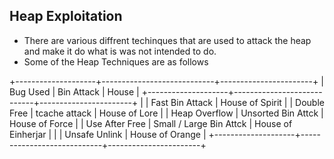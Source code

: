 ## Heap Exploitation

- There are various diffrent techinques that are used to attack the heap and make it do what is was not intended to do.
- Some of the Heap Techniques are as follows

+--------------------+----------------------------+-----------------------+
|   Bug Used         |  Bin Attack                |   House               |
+--------------------+----------------------------+-----------------------+
|                    |  Fast Bin Attack           |   House of Spirit     |
|   Double Free      |  tcache attack             |   House of Lore       |
|   Heap Overflow    |  Unsorted Bin Attck        |   House of Force      |
|   Use After Free   |  Small / Large Bin Attck   |   House of Einherjar  |
|                    |  Unsafe Unlink             |   House of Orange     |
+--------------------+----------------------------+-----------------------+
